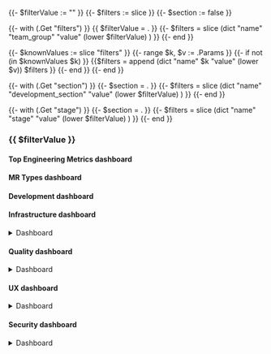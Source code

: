 {{- $filterValue := "" }}
{{- $filters := slice }}
{{- $section := false }}

{{- with (.Get "filters") }}
  {{ $filterValue = . }}
  {{- $filters =  slice (dict "name" "team_group" "value" (lower $filterValue) ) }}
{{- end }}

{{- $knownValues := slice "filters" }}
{{- range $k, $v := .Params }}
    {{- if not (in $knownValues $k) }}
        {{$filters = append (dict "name" $k "value" (lower $v)) $filters }}
    {{- end }}
{{- end }}

{{- with (.Get "section") }}
    {{- $section = . }}
    {{- $filters =  slice (dict "name" "development_section" "value" (lower $filterValue) ) }}
{{- end }}

{{- with (.Get "stage") }}
    {{- $section = . }}
    {{- $filters =  slice (dict "name" "stage" "value" (lower $filterValue) ) }}
{{- end }}

### {{ $filterValue }}

#### Top Engineering Metrics dashboard

#### MR Types dashboard

#### Development dashboard

#### Infrastructure dashboard

<details>
    <summary>Dashboard</summary>
</details>

#### Quality dashboard

<details>
    <summary>Dashboard</summary>
</details>

#### UX dashboard

<details>
    <summary>Dashboard</summary>
</details>

#### Security dashboard

<details>
    <summary>Dashboard</summary>
</details>
